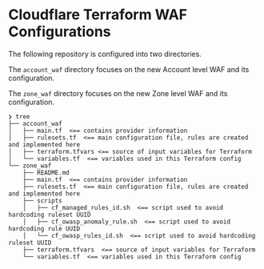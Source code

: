 # Cloudflare Terraform WAF Configurations

The following repository is configured into two directories. 

The `account_waf` directory focuses on the new Account level WAF and its configuration. 

The `zone_waf` directory focuses on the new Zone level WAF and its configuration.

```
❯ tree
├── account_waf  
│   ├── main.tf  <== contains provider information
│   ├── rulesets.tf  <== main configuration file, rules are created and implemented here
│   ├── terraform.tfvars <== source of input variables for Terraform
│   └── variables.tf  <== variables used in this Terraform config
└── zone_waf
    ├── README.md
    ├── main.tf  <== contains provider information
    ├── rulesets.tf  <== main configuration file, rules are created and implemented here 
    ├── scripts 
    │   ├── cf_managed_rules_id.sh  <== script used to avoid hardcoding ruleset UUID
    │   ├── cf_owasp_anomaly_rule.sh  <== script used to avoid hardcoding rule UUID
    │   └── cf_owasp_rules_id.sh  <== script used to avoid hardcoding ruleset UUID
    ├── terraform.tfvars  <== source of input variables for Terraform
    └── variables.tf  <== variables used in this Terraform config 
```